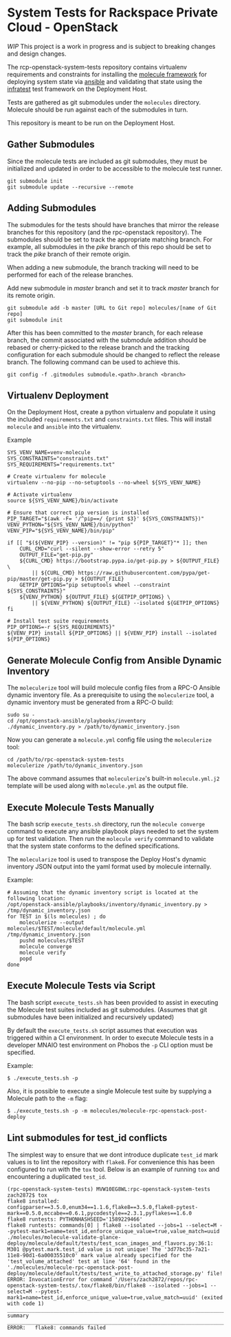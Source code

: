 System Tests for Rackspace Private Cloud - OpenStack
====================================================

*WIP* This project is a work in progress and is subject to breaking changes
and design changes.

The rcp-openstack-system-tests repository contains virtualenv requirements and
constraints for installing the
[molecule framework](https://molecule.readthedocs.io/en/latest/)
for deploying system state via [ansible](https://www.ansible.com/)
and validating that state using the
[infratest](https://testinfra.readthedocs.io/en/latest/) test framework on the
Deployment Host.

Tests are gathered as git submodules under the `molecules` directory. Molecule
should be run against each of the submodules in turn.

This repository is meant to be run on the Deployment Host.

Gather Submodules
-----------------
Since the molecule tests are included as git submodules, they must be
initialized and updated in order to be accessible to the molecule test runner.
```
git submodule init
git submodule update --recursive --remote
```

Adding Submodules
-----------------
The submodules for the tests should have branches that mirror the release
branches for this repository (and the rpc-openstack repository). The
submodules should be set to track the appropriate matching branch. For
example, all submodules in the _pike_ branch of this repo should be set to
track the _pike_ branch of their remote origin.

When adding a new submodule, the branch tracking will need to be performed for
each of the release branches.

Add new submodule in _master_ branch and set it to track _master_ branch for its
remote origin.
```
git submodule add -b master [URL to Git repo] molecules/[name of Git repo]
git submodule init
```

After this has been committed to the _master_ branch, for each release branch,
the commit associated with the submodule addition should be rebased or
cherry-picked to the release branch and the tracking configuration for each
submodule should be changed to reflect the release branch. The following
command can be used to achieve this.
```
git config -f .gitmodules submodule.<path>.branch <branch>
```

Virtualenv Deployment
---------------------

On the Deployment Host, create a python virtualenv and populate it using the included
`requirements.txt` and `constraints.txt` files. This will install `molecule` and
`ansible` into the virtualenv.

Example
```
SYS_VENV_NAME=venv-molecule
SYS_CONSTRAINTS="constraints.txt"
SYS_REQUIREMENTS="requirements.txt"

# Create virtualenv for molecule
virtualenv --no-pip --no-setuptools --no-wheel ${SYS_VENV_NAME}

# Activate virtualenv
source ${SYS_VENV_NAME}/bin/activate

# Ensure that correct pip version is installed
PIP_TARGET="$(awk -F= '/^pip==/ {print $3}' ${SYS_CONSTRAINTS})"
VENV_PYTHON="${SYS_VENV_NAME}/bin/python"
VENV_PIP="${SYS_VENV_NAME}/bin/pip"

if [[ "$(${VENV_PIP} --version)" != "pip ${PIP_TARGET}"* ]]; then
    CURL_CMD="curl --silent --show-error --retry 5"
    OUTPUT_FILE="get-pip.py"
    ${CURL_CMD} https://bootstrap.pypa.io/get-pip.py > ${OUTPUT_FILE}  \
        || ${CURL_CMD} https://raw.githubusercontent.com/pypa/get-pip/master/get-pip.py > ${OUTPUT_FILE}
    GETPIP_OPTIONS="pip setuptools wheel --constraint ${SYS_CONSTRAINTS}"
    ${VENV_PYTHON} ${OUTPUT_FILE} ${GETPIP_OPTIONS} \
        || ${VENV_PYTHON} ${OUTPUT_FILE} --isolated ${GETPIP_OPTIONS}
fi

# Install test suite requirements
PIP_OPTIONS=-r ${SYS_REQUIREMENTS}"
${VENV_PIP} install ${PIP_OPTIONS} || ${VENV_PIP} install --isolated ${PIP_OPTIONS}
```

Generate Molecule Config from Ansible Dynamic Inventory
-------------------------------------------------------

The `moleculerize` tool will build molecule config files from a RPC-O Ansible dynamic inventory file. As a
prerequisite to using the `moleculerize` tool, a dynamic inventory must be generated from a RPC-O build:

```
sudo su -
cd /opt/openstack-ansible/playbooks/inventory
./dynamic_inventory.py > /path/to/dynamic_inventory.json
```

Now you can generate a `molecule.yml` config file using the `moleculerize` tool:

```
cd /path/to/rpc-openstack-system-tests
moleculerize /path/to/dynamic_inventory.json
```

The above command assumes that `moleculerize`'s built-in `molecule.yml.j2` template will be used along with 
`molecule.yml` as the output file.

Execute Molecule Tests Manually
-------------------------------
The bash scrip `execute_tests.sh` directory, run the `molecule converge`
command to execute any ansible playbook plays needed to set the system up for
test validation. Then run the `molecule verify` command to validate that the
system state conforms to the defined specifications.

The `molecularize` tool is used to transpose the Deploy Host's dynamic
inventory JSON output into the yaml format used by molecule internally.

Example:
```
# Assuming that the dynamic inventory script is located at the following location:
/opt/openstack-ansible/playbooks/inventory/dynamic_inventory.py > /tmp/dynamic_inventory.json
for TEST in $(ls molecules) ; do
    moleculerize --output molecules/$TEST/molecule/default/molecule.yml /tmp/dynamic_inventory.json
    pushd molecules/$TEST
    molecule converge
    molecule verify
    popd
done
```

Execute Molecule Tests via Script
---------------------------------
The bash script `execute_tests.sh` has been provided to assist in executing the Molecule test suites
included as git submodules. (Assumes that git submodules have been initialized and recursively updated)

By default the `execute_tests.sh` script assumes that execution was triggered within a CI environment.
In order to execute Molecule tests in a developer MNAIO test environment on Phobos the `-p` CLI option
must be specified.

Example:
```
$ ./execute_tests.sh -p
```

Also, it is possible to execute a single Molecule test suite by supplying a Molecule path to the `-m` flag:
```
$ ./execute_tests.sh -p -m molecules/molecule-rpc-openstack-post-deploy
```

Lint submodules for test_id conflicts
-------------------------------------
The simplest way to ensure that we dont introduce duplicate `test_id` mark values
is to lint the repository with `flake8`.  For convenience this has been configured to 
run with the `tox` tool.  Below is an example of running `tox` and encountering a
duplicated `test_id`. 
```
(rpc-openstack-system-tests) MVW10EG8WL:rpc-openstack-system-tests zach2872$ tox
flake8 installed: configparser==3.5.0,enum34==1.1.6,flake8==3.5.0,flake8-pytest-mark==0.5.0,mccabe==0.6.1,pycodestyle==2.3.1,pyflakes==1.6.0
flake8 runtests: PYTHONHASHSEED='1589229466'
flake8 runtests: commands[0] | flake8 --isolated --jobs=1 --select=M --pytest-mark1=name=test_id,enforce_unique_value=true,value_match=uuid
./molecules/molecule-validate-glance-deploy/molecule/default/tests/test_scan_images_and_flavors.py:36:1: M301 @pytest.mark.test_id value is not unique! The '3d77bc35-7a21-11e8-90d1-6a00035510c0' mark value already specified for the 'test_volume_attached' test at line '64' found in the './molecules/molecule-rpc-openstack-post-deploy/molecule/default/tests/test_write_to_attached_storage.py' file!
ERROR: InvocationError for command '/Users/zach2872/repos/rpc-openstack-system-tests/.tox/flake8/bin/flake8 --isolated --jobs=1 --select=M --pytest-mark1=name=test_id,enforce_unique_value=true,value_match=uuid' (exited with code 1)
_________________________________________________________________________________________________ summary __________________________________________________________________________________________________
ERROR:   flake8: commands failed
```